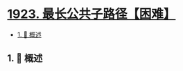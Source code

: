 # [1923. 最长公共子路径【困难】](https://github.com/Tdahuyou/TNotes.leetcode/tree/main/notes/1923.%20%E6%9C%80%E9%95%BF%E5%85%AC%E5%85%B1%E5%AD%90%E8%B7%AF%E5%BE%84%E3%80%90%E5%9B%B0%E9%9A%BE%E3%80%91)

<!-- region:toc -->

- [1. 📝 概述](#1--概述)

<!-- endregion:toc -->

## 1. 📝 概述
